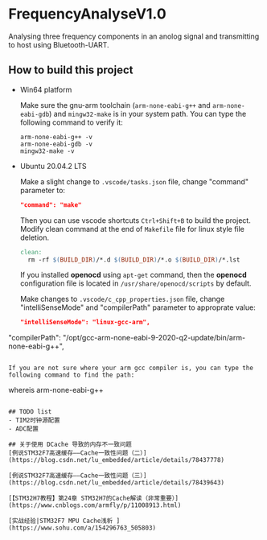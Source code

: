 # FrequencyAnalyseV1.0
Analysing three frequency components in an anolog signal and transmitting to host using Bluetooth-UART.



## How to build this project

- Win64 platform

  Make sure the gnu-arm toolchain (`arm-none-eabi-g++` and `arm-none-eabi-gdb`) and `mingw32-make` is in your system path. You can type the following command to verify it:

  ```
  arm-none-eabi-g++ -v
  arm-none-eabi-gdb -v
  mingw32-make -v
  ```

- Ubuntu 20.04.2 LTS 

  Make a slight change to `.vscode/tasks.json` file, change "command" parameter to:

  ```json
  "command": "make"
  ```

  Then you can use vscode shortcuts `Ctrl+Shift+B` to build the project. Modify clean command at the end of `Makefile` file for linux style file deletion.

  ```makefile
  clean:
  	rm -rf $(BUILD_DIR)/*.d $(BUILD_DIR)/*.o $(BUILD_DIR)/*.lst
  ```

  If you installed **openocd** using `apt-get` command, then the **openocd** configuration file is located in `/usr/share/openocd/scripts` by default.

  Make changes to `.vscode/c_cpp_properties.json` file, change "intelliSenseMode" and "compilerPath" parameter to approprate value:
  
  ```json
  "intelliSenseMode": "linux-gcc-arm",
"compilerPath": "/opt/gcc-arm-none-eabi-9-2020-q2-update/bin/arm-none-eabi-g++",
  ```

  If you are not sure where your arm gcc compiler is, you can type the following command to find the path:
  
  ```
  whereis arm-none-eabi-g++
  ```

## TODO list
- TIM2时钟源配置
- ADC配置

## 关于使用 DCache 导致的内存不一致问题
[例说STM32F7高速缓存——Cache一致性问题（二）](https://blog.csdn.net/lu_embedded/article/details/78437778)

[例说STM32F7高速缓存——Cache一致性问题（三）](https://blog.csdn.net/lu_embedded/article/details/78439643)

[【STM32H7教程】第24章 STM32H7的Cache解读（非常重要）](https://www.cnblogs.com/armfly/p/11008913.html)

[实战经验|STM32F7 MPU Cache浅析 ](https://www.sohu.com/a/154296763_505803)